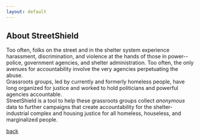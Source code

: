 ```yaml
---
layout: default
---
```


## About StreetShield

Too often, folks on the street and in the shelter system experience harassment, discrimination, and violence at the hands of those in power--police, government agencies, and shelter administration. Too often, the only avenues for accountability involve the very agencies perpetuating the abuse.  
Grassroots groups, led by currently and formerly homeless people, have long organized for justice and worked to hold politicians and powerful agencies accountable.  
StreetShield is a tool to help these grassroots groups collect _anonymous_ data to further campaigns that create accountability for the shelter-industrial complex and housing justice for all homeless, houseless, and marginalized people.


[back](./)

